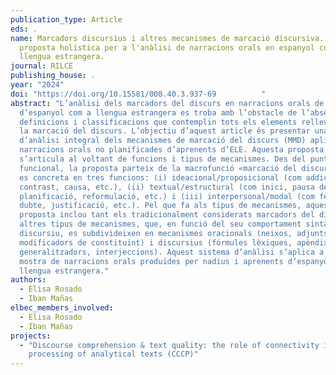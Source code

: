 ```yaml
---
publication_type: Article
eds: .
name: Marcadors discursius i altres mecanismes de marcació discursiva. Una
  proposta holística per a l'anàlisi de narracions orals en espanyol com a
  llengua estrangera.
journal: RILCE
publishing_house: .
year: "2024"
doi: "https://doi.org/10.15581/008.40.3.937-69          "
abstract: "L’anàlisi dels marcadors del discurs en narracions orals de parlants
  d’espanyol com a llengua estrangera es troba amb l’obstacle de l’absència de
  definicions i classificacions que contemplin tots els elements rellevants en
  la marcació del discurs. L’objectiu d’aquest article és presentar una proposta
  d’anàlisi integral dels mecanismes de marcació del discurs (MMD) aplicable a
  narracions orals no planificades d’aprenents d’ELE. Aquesta proposta
  s’articula al voltant de funcions i tipus de mecanismes. Des del punt de vista
  funcional, la proposta parteix de la macrofunció «marcació del discurs», que
  es concreta en tres funcions: (i) ideacional/proposicional (com addició,
  contrast, causa, etc.), (ii) textual/estructural (com inici, pausa de
  planificació, reformulació, etc.) i (iii) interpersonal/modal (com fèrrica,
  dubte, justificació, etc.). Pel que fa als tipus de mecanismes, aquesta
  proposta inclou tant els tradicionalment considerats marcadors del discurs com
  altres tipus de mecanismes, que, en funció del seu comportament sintàctic i
  discursiu, es subdivideixen en mecanismes oracionals (neixos, adjunts,
  modificadors de constituint) i discursius (fórmules lèxiques, apèndixs
  generalitzadors, interjeccions). Aquest sistema d’anàlisi s’aplica a una
  mostra de narracions orals produïdes per nadius i aprenents d’espanyol com a
  llengua estrangera."
authors:
  - Elisa Rosado
  - Iban Mañas
elbec_members_involved:
  - Elisa Rosado
  - Iban Mañas
projects:
  - "Discourse comprehension & text quality: the role of connectivity in the
    processing of analytical texts (CCCP)"
---
```

